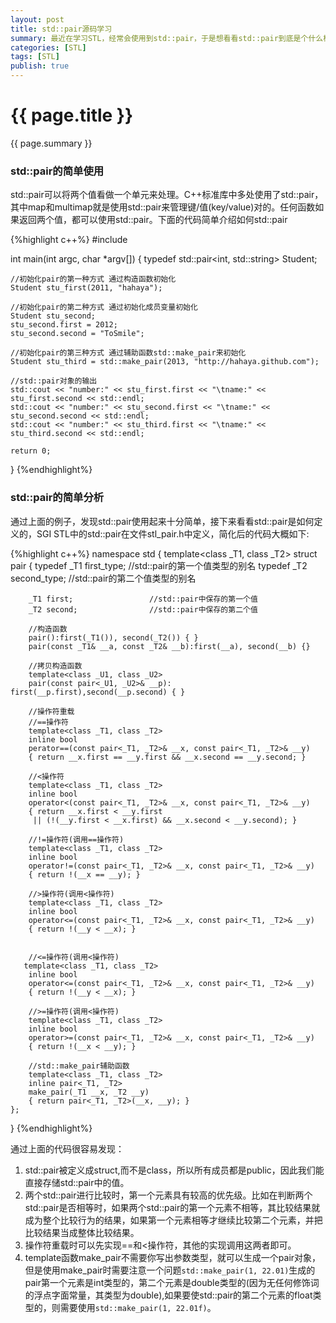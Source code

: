 ```yaml
---
layout: post
title: std::pair源码学习
summary: 最近在学习STL，经常会使用到std::pair，于是想看看std::pair到底是个什么样神奇的东西，就跳到了std::pair的源码中，接下来就有了本文~
categories: [STL]
tags: [STL]
publish: true
---
```


# {{ page.title }} # 
{{ page.summary }}

### std::pair的简单使用 ###
std::pair可以将两个值看做一个单元来处理。C++标准库中多处使用了std::pair，其中map和multimap就是使用std::pair来管理键/值(key/value)对的。任何函数如果返回两个值，都可以使用std::pair。下面的代码简单介绍如何std::pair  

{%highlight c++%}
#include <iostream>

int main(int argc, char *argv[])
{
    typedef std::pair<int, std::string> Student;

    //初始化pair的第一种方式 通过构造函数初始化
    Student stu_first(2011, "hahaya");

    //初始化pair的第二种方式 通过初始化成员变量初始化
    Student stu_second;
    stu_second.first = 2012;
    stu_second.second = "ToSmile";

    //初始化pair的第三种方式 通过辅助函数std::make_pair来初始化
    Student stu_third = std::make_pair(2013, "http://hahaya.github.com");

    //std::pair对象的输出
    std::cout << "number:" << stu_first.first << "\tname:" << stu_first.second << std::endl;
    std::cout << "number:" << stu_second.first << "\tname:" << stu_second.second << std::endl;
    std::cout << "number:" << stu_third.first << "\tname:" << stu_third.second << std::endl;

    return 0;
}
{%endhighlight%}

### std::pair的简单分析 ###
通过上面的例子，发现std::pair使用起来十分简单，接下来看看std::pair是如何定义的，SGI STL中的std::pair在文件stl_pair.h中定义，简化后的代码大概如下:    

{%highlight c++%}
namespace std {
    template<class _T1, class _T2>
    struct pair
    {
        typedef _T1 first_type;    //std::pair的第一个值类型的别名
        typedef _T2 second_type;   //std::pair的第二个值类型的别名

        _T1 first;                 //std::pair中保存的第一个值
        _T2 second;                //std::pair中保存的第二个值

        //构造函数
        pair():first(_T1()), second(_T2()) { }
        pair(const _T1& __a, const _T2& __b):first(__a), second(__b) {}
      
        //拷贝构造函数
        template<class _U1, class _U2>
        pair(const pair<_U1, _U2>& __p): first(__p.first),second(__p.second) { }

        //操作符重载
        //==操作符
        template<class _T1, class _T2>
        inline bool
        perator==(const pair<_T1, _T2>& __x, const pair<_T1, _T2>& __y)
        { return __x.first == __y.first && __x.second == __y.second; }

        //<操作符
        template<class _T1, class _T2>
        inline bool
        operator<(const pair<_T1, _T2>& __x, const pair<_T1, _T2>& __y)
        { return __x.first < __y.first
         || (!(__y.first < __x.first) && __x.second < __y.second); }

        //!=操作符(调用==操作符)
        template<class _T1, class _T2>
        inline bool
        operator!=(const pair<_T1, _T2>& __x, const pair<_T1, _T2>& __y)
        { return !(__x == __y); }

        //>操作符(调用<操作符)
        template<class _T1, class _T2>
        inline bool
        operator<=(const pair<_T1, _T2>& __x, const pair<_T1, _T2>& __y)
        { return !(__y < __x); }
     

        //<=操作符(调用<操作符)
       template<class _T1, class _T2>
        inline bool
        operator<=(const pair<_T1, _T2>& __x, const pair<_T1, _T2>& __y)
        { return !(__y < __x); }

        //>=操作符(调用<操作符)
        template<class _T1, class _T2>
        inline bool
        operator>=(const pair<_T1, _T2>& __x, const pair<_T1, _T2>& __y)
        { return !(__x < __y); }

        //std::make_pair辅助函数
        template<class _T1, class _T2>
        inline pair<_T1, _T2>
        make_pair(_T1 __x, _T2 __y)
        { return pair<_T1, _T2>(__x, __y); }
    };
}
{%endhighlight%}

通过上面的代码很容易发现：  
1. std::pair被定义成struct,而不是class，所以所有成员都是public，因此我们能直接存储std::pair中的值。  
2. 两个std::pair进行比较时，第一个元素具有较高的优先级。比如在判断两个std::pair是否相等时，如果两个std::pair的第一个元素不相等，其比较结果就成为整个比较行为的结果，如果第一个元素相等才继续比较第二个元素，并把比较结果当成整体比较结果。  
3. 操作符重载时可以先实现==和<操作符，其他的实现调用这两者即可。
4. template函数make_pair不需要你写出参数类型，就可以生成一个pair对象，但是使用make_pair时需要注意一个问题`std::make_pair(1, 22.01)`生成的pair第一个元素是int类型的，第二个元素是double类型的(因为无任何修饰词的浮点字面常量，其类型为double),如果要使std::pair的第二个元素的float类型的，则需要使用`std::make_pair(1, 22.01f)`。